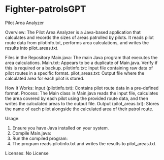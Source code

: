 # Fighter-patrolsGPT


Pilot Area Analyzer

Overview:
The Pilot Area Analyzer is a Java-based application that calculates and records the sizes of areas patrolled by pilots. It reads pilot route data from pilotinfo.txt, performs area calculations, and writes the results into pilot_areas.txt.

Files in the Repository
Main.java: The main Java program that executes the area calculations.
Main.txt: Appears to be a duplicate of Main.java. Verify if this is required or a backup.
pilotinfo.txt: Input file containing raw data of pilot routes in a specific format.
pilot_areas.txt: Output file where the calculated area for each pilot is stored.

How It Works:
Input (pilotinfo.txt): Contains pilot route data in a pre-defined format.
Process: The Main class in Main.java reads the input file, calculates the area covered by each pilot using the provided route data, and then writes the calculated areas to the output file.
Output (pilot_areas.txt): Stores the name of each pilot alongside the calculated area of their patrol route.

Usage:

1. Ensure you have Java installed on your system.
2. Compile Main.java:
3. Run the compiled program:
4. The program reads pilotinfo.txt and writes the results to pilot_areas.txt.





Licenses:
No License
